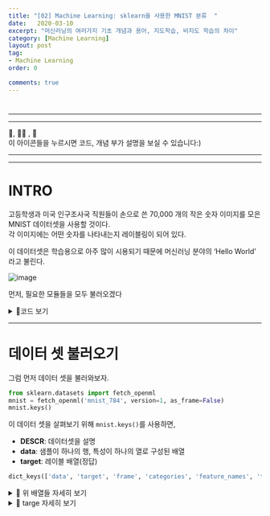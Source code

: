 ```yaml
---
title: "[02] Machine Learning: sklearn을 사용한 MNIST 분류  "
date:   2020-03-10
excerpt: "머신러닝의 여러가지 기초 개념과 용어, 지도학습, 비지도 학습의 차이"
category: [Machine Learning]
layout: post
tag:
- Machine Learning
order: 0

comments: true
---
```


# 

----
---

👀, 🤷‍♀️ , 📜    
이 아이콘들을 누르시면 코드, 개념 부가 설명을 보실 수 있습니다:)

---
----

# INTRO

고등학생과 미국 인구조사국 직원들이 손으로 쓴 70,000 개의 작은 숫자 이미지를 모은 MNIST 데이터셋을 사용할 것이다.      
각 이미지에는 어떤 숫자를 나타내는지 레이블링이 되어 있다.         

이 데이터셋은 학습용으로 아주 많이 시용되기 때문에 머신러닝 분야의 ‘Hello World’ 라고 불린다.       

![image](https://user-images.githubusercontent.com/76824611/138802301-5dc673f8-22d0-4d16-8f3e-d80fd20b769a.png)

먼저, 필요한 모듈들을 모두 불러오겠다
<details>
<summary>👀코드 보기</summary>
<div markdown="1">
  
```python
# 파이썬 ≥3.5 필수
import sys
assert sys.version_info >= (3, 5)

# 사이킷런 ≥0.20 필수
import sklearn
assert sklearn.__version__ >= "0.20"

# 공통 모듈 임포트
import numpy as np
import os

# 노트북 실행 결과를 동일하게 유지하기 위해
np.random.seed(42)

# 깔끔한 그래프 출력을 위해
%matplotlib inline
import matplotlib as mpl
import matplotlib.pyplot as plt
mpl.rc('axes', labelsize=14)
mpl.rc('xtick', labelsize=12)
mpl.rc('ytick', labelsize=12)

# 그림을 저장할 위치
PROJECT_ROOT_DIR = "."
CHAPTER_ID = "classification"
IMAGES_PATH = os.path.join(PROJECT_ROOT_DIR, "images", CHAPTER_ID)
os.makedirs(IMAGES_PATH, exist_ok=True)

def save_fig(fig_id, tight_layout=True, fig_extension="png", resolution=300):
    path = os.path.join(IMAGES_PATH, fig_id + "." + fig_extension)
    print("그림 저장:", fig_id)
    if tight_layout:
        plt.tight_layout()
    plt.savefig(path, format=fig_extension, dpi=resolution)
```
  
</div>
</details>


----


# 데이터 셋 불러오기   

그럼 먼저 데이터 셋을 불러와보자.      




  
```python
from sklearn.datasets import fetch_openml
mnist = fetch_openml('mnist_784', version=1, as_frame=False)
mnist.keys()
```
  
이 데이터 셋을 살펴보기 위해 ```mnist.keys()```를 사용하면,       
* **DESCR**: 데이터셋을 설명      
* **data**: 샘플이 하나의 행, 특성이 하나의 열로 구성된 배열    
* **target**: 레이블 배열(정답)     
```python
dict_keys(['data', 'target', 'frame', 'categories', 'feature_names', 'target_names', 'DESCR', 'details', 'url'])
```  

<details>
<summary>📜 위 배열들 자세히 보기</summary>
<div markdown="1">
 
이미지가 70,000 개 존재    
* 각 이미지에는 784 개의 특성 존재   
  * 이미지가 28 X 28 픽셀이기 때문.       
  * 개개의 특성은 단순히 흰색 부터 255( 검은색)까지의 픽셀 강도를 나타냄     
![image](https://user-images.githubusercontent.com/76824611/138952849-416f3172-79ac-4ff9-aa99-83550c07106a.png)

```python
X, y = mnist["data"], mnist["target"]
X.shape
#(70000, 784)
y.shape
#(70000,)
```
  
</div>
</details>
  
<details>
<summary>📜 targe 자세히 보기</summary>
<div markdown="1">
 

```python
y = mnist["target"]
```
  
이때, y[0]은 아래와 같다
![image](https://user-images.githubusercontent.com/76824611/138953180-e9ee0a77-6e85-4477-aeae-bdbabe1beb98.png)
  
그러므로 이 이미지의 정답 레이블은 5여야 한다.  
  
```python
y[0]
# '5'
```
  
</div>
</details>  
